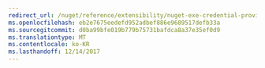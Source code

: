 ```yaml
---
redirect_url: /nuget/reference/extensibility/nuget-exe-credential-providers
ms.openlocfilehash: eb2e7675eedefd952adbef886e9689517defb33a
ms.sourcegitcommit: d0ba99bfe019b779b75731bafdca8a37e35ef0d9
ms.translationtype: MT
ms.contentlocale: ko-KR
ms.lasthandoff: 12/14/2017
---
```


